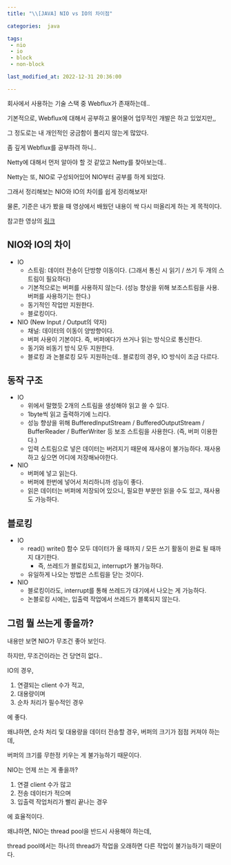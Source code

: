 ```yaml
---
title: "\\[JAVA] NIO vs IO의 차이점"

categories:  java

tags:  
 - nio
 - io
 - block
 - non-block

last_modified_at: 2022-12-31 20:36:00

---
```


회사에서 사용하는 기술 스택 중 Webflux가 존재하는데..  

기본적으로, Webflux에 대해서 공부하고 물어물어 업무적인 개발은 하고 있었지만,,

그 정도로는 내 개인적인 궁금함이 풀리지 않는게 많았다.

좀 깊게 Webflux를 공부하려 하니..

Netty에 대해서 먼저 알아야 할 것 같았고 Netty를 찾아보는데..

Netty는 또, NIO로 구성되어있어 NIO부터 공부를 하게 되었다.

그래서 정리해보는 NIO와 IO의 차이를 쉽게 정리해보자!

물론, 기준은 내가 봤을 때 영상에서 배웠던 내용이 싹 다시 떠올리게 하는 게 목적이다.

참고한 영상의 [링크](https://www.google.com/search?q=NIO+IO&tbm=vid&lr=lang_ko&sa=X&ved=2ahUKEwiK4ZTp2KP8AhVTmlYBHZH6Ac0QuAF6BAgREAE&biw=1920&bih=969&dpr=1#fpstate=ive&vld=cid:1bbda771,vid:ReZGUG0f2Zs)

## NIO와 IO의 차이

- IO
    - 스트림: 데이터 전송이 단방향 이동이다. (그래서 통신 시 읽기 / 쓰기 두 개의 스트림이 필요하다)
    - 기본적으로는 버퍼를 사용하지 않는다. (성능 향상을 위해 보조스트림을 사용. 버퍼를 사용하기는 한다.)
    - 동기적인 작업만 지원한다.
    - 블로킹이다.
- NIO (New Input / Output의 약자)
    - 채널: 데이터의 이동이 양방향이다.
    - 버퍼 사용이 기본이다. 즉, 버퍼에다가 쓰거나 읽는 방식으로 통신한다.
    - 동기와 비동기 방식 모두 지원한다.
    - 블로킹 과 논블로킹 모두 지원하는데.. 블로킹의 경우, IO 방식이 조금 다르다.

## 동작 구조

- IO
    - 위에서 말했듯 2개의 스트림을 생성해야 읽고 쓸 수 있다.
    - 1byte씩 읽고 출력하기에 느리다.
    - 성능 향상을 위해 BufferedInputStream / BufferedOutputStream / BufferReader / BufferWriter 등 보조 스트림을 사용한다. (즉, 버퍼 이용한다.)
    - 입력 스트림으로 넣은 데이터는 버려지기 때문에 재사용이 불가능하다. 재사용하고 싶으면 어디에 저장해놔야한다.
- NIO
    - 버퍼에 넣고 읽는다.
    - 버퍼에 한번에 넣어서 처리하니까 성능이 좋다.
    - 읽은 데이터는 버퍼에 저장되어 있으니, 필요한 부분만 읽을 수도 있고, 재사용도 가능하다.

## 블로킹

- IO
    - read() write() 함수 모두 데이터가 올 때까지 / 모든 쓰기 활동이 완료 될 때까지 대기한다.
        - 즉, 쓰레드가 블로킹되고, interrupt가 불가능하다.
    - 유일하게 나오는 방법은 스트림을 닫는 것이다.
- NIO
    - 블로킹이라도, interrupt를 통해 쓰레드가 대기에서 나오는 게 가능하다.
    - 논블로킹 시에는, 입출력 작업에서 쓰레드가 블록되지 않는다.

## 그럼 뭘 쓰는게 좋을까?

내용만 보면 NIO가 무조건 좋아 보인다.

하지만, 무조건이라는 건 당연히 없다..

IO의 경우, 

1. 연결되는 client 수가 적고,
2. 대용량이며
3. 순차 처리가 필수적인 경우

에 좋다.

왜냐하면, 순차 처리 및 대용량을 데이터 전송할 경우, 버퍼의 크기가 점점 커져야 하는데,  

버퍼의 크기를 무한정 키우는 게 불가능하기 때문이다.

NIO는 언제 쓰는 게 좋을까?

1. 연결 client 수가 많고
2. 전송 데이터가 적으며
3. 입출력 작업처리가 빨리 끝나는 경우

에 효율적이다.

왜냐하면, NIO는 thread pool을 반드시 사용해야 하는데,  

thread pool에서는 하나의 thread가 작업을 오래하면 다른 작업이 불가능하기 때문이다.
<!--stackedit_data:
eyJoaXN0b3J5IjpbLTE0NzQwMDYxNjcsOTEzODczMDkzXX0=
-->